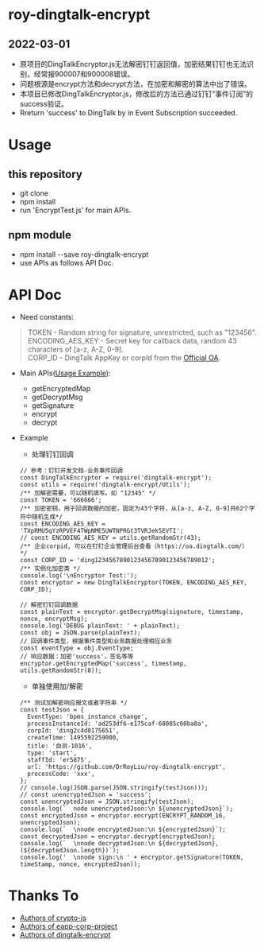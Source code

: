 # roy-dingtalk-encrypt
## 2022-03-01 
- 原项目的DingTalkEncryptor.js无法解密钉钉返回值，加密结果钉钉也无法识别，经常报900007和900008错误。
- 问题根源是encrypt方法和decrypt方法，在加密和解密的算法中出了错误。
- 本项目已修改DingTalkEncryptor.js，修改后的方法已通过钉钉“事件订阅”的success验证。
- Rreturn 'success' to DingTalk by in Event Subscription succeeded.

# Usage
## this repository
- git clone
- npm install
- run 'EncryptTest.js' for main APIs.

## npm module
- npm install --save roy-dingtalk-encrypt
- use APIs as follows API Doc.

# API Doc
- Need constants:
> TOKEN - Random string for signature, unrestricted, such as "123456".  
  ENCODING_AES_KEY - Secret key for callback data, random 43 characters of [a-z, A-Z, 0-9].  
  CORP_ID - DingTalk AppKey or corpId from the [Official OA](https://oa.dingtalk.com).  

- Main APIs([Usage Example](https://open-doc.dingtalk.com/microapp/serverapi2/lo5n6i)):
  - getEncryptedMap
  - getDecryptMsg
  - getSignature
  - encrypt
  - decrypt

- Example
  - 处理钉钉回调
  ```
  // 参考：钉钉开发文档-业务事件回调 
  const DingTalkEncryptor = require('dingtalk-encrypt');
  const utils = require('dingtalk-encrypt/Utils');
  /** 加解密需要，可以随机填写。如 "12345" */
  const TOKEN = '666666';
  /** 加密密钥，用于回调数据的加密，固定为43个字符，从[a-z, A-Z, 0-9]共62个字符中随机生成*/
  const ENCODING_AES_KEY = 'TXpRMU5qYzRPVEF4TWpNME5UWTNPRGt3TVRJek5EVTI';
  // const ENCODING_AES_KEY = utils.getRandomStr(43);
  /** 企业corpid, 可以在钉钉企业管理后台查看（https://oa.dingtalk.com/） */
  const CORP_ID = 'ding12345678901234567890123456789012';
  /** 实例化加密类 */
  console.log('\nEncryptor Test:');
  const encryptor = new DingTalkEncryptor(TOKEN, ENCODING_AES_KEY, CORP_ID);

  // 解密钉钉回调数据 
  const plainText = encryptor.getDecryptMsg(signature, timestamp, nonce, encryptMsg);
  console.log('DEBUG plainText: ' + plainText);
  const obj = JSON.parse(plainText);
  // 回调事件类型，根据事件类型和业务数据处理相应业务
  const eventType = obj.EventType;
  // 响应数据：加密'success'，签名等等
  encryptor.getEncryptedMap('success', timestamp, utils.getRandomStr(8));
  ```
  - 单独使用加/解密
  ```
  /** 测试加解密响应报文或者字符串 */
  const testJson = {
    EventType: 'bpms_instance_change',
    processInstanceId: 'ad253df6-e175caf-68085c60ba8a',
    corpId: 'ding2c4d8175651',
    createTime: 1495592259000,
    title: '自测-1016',
    type: 'start',
    staffId: 'er5875',
    url: 'https://github.com/DrRoyLiu/roy-dingtalk-encrypt',
    processCode: 'xxx',
  };
  // console.log(JSON.parse(JSON.stringify(testJson)));
  // const unencryptedJson = 'success';
  const unencryptedJson = JSON.stringify(testJson);
  console.log(`  node unencryptedJson:\n ${unencryptedJson}`);
  const encryptedJson = encryptor.encrypt(ENCRYPT_RANDOM_16, unencryptedJson);
  console.log(`  \nnode encryptedJson:\n ${encryptedJson}`);
  const decryptedJson = encryptor.decrypt(encryptedJson);
  console.log(`  \nnode decryptedJson:\n ${decryptedJson}, (${decryptedJson.length})`);
  console.log('  \nnode sign:\n ' + encryptor.getSignature(TOKEN, timeStamp, nonce, encryptedJson));

  ```

# Thanks To
- [Authors of crypto-js](https://github.com/brix/crypto-js)
- [Authors of eapp-corp-project](https://github.com/opendingtalk/eapp-corp-project)
- [Authors of dingtalk-encrypt](https://github.com/elixirChain/dingtalk-encrypt)
